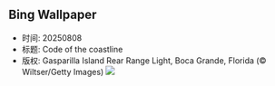 ## Bing Wallpaper
- 时间: 20250808
- 标题: Code of the coastline
- 版权: Gasparilla Island Rear Range Light, Boca Grande, Florida (© Wiltser/Getty Images)
![](https://cn.bing.com/th?id=OHR.GasparillaLight_EN-US0554204214_UHD.jpg&rf=LaDigue_UHD.jpg&pid=hp&w=3840&h=2160&rs=1&c=4)
